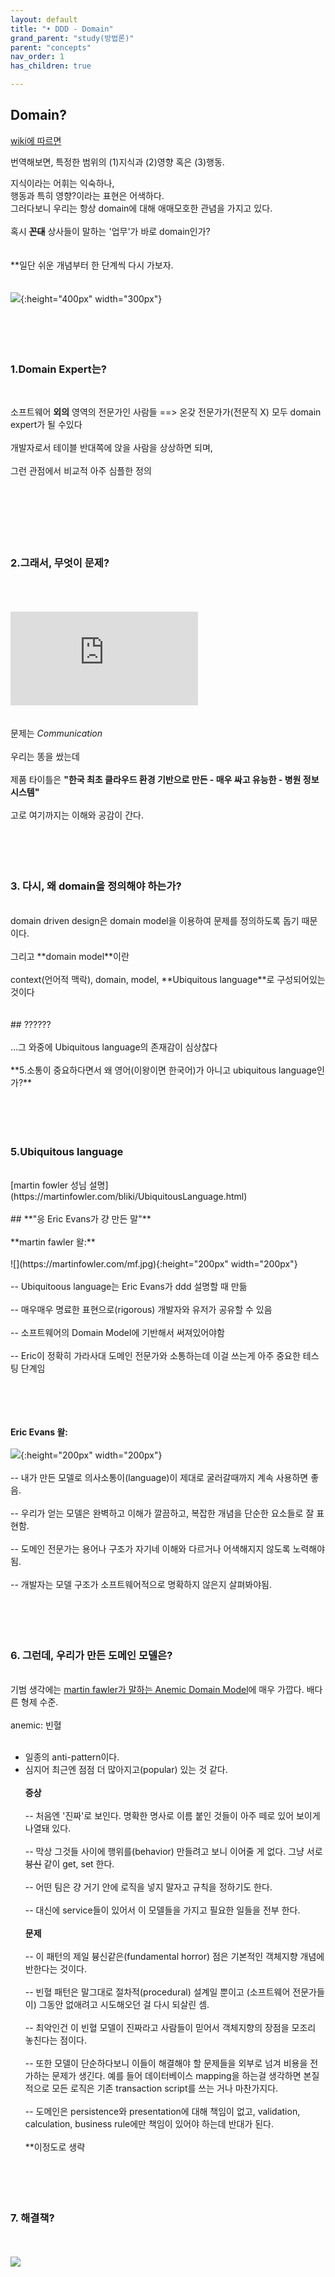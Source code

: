 ```yaml
---
layout: default
title: "• DDD - Domain"
grand_parent: "study(방법론)"
parent: "concepts"
nav_order: 1
has_children: true

---
```



## Domain?

[wiki에 따르면](https://en.wikipedia.org/wiki/Domain-driven_design)

번역해보면, 특정한 범위의 (1)지식과 (2)영향 혹은 (3)행동.

지식이라는 어휘는 익숙하나,
<br>행동과 특히 영향?이라는 표현은 어색하다.
<br>그러다보니 우리는 항상 domain에 대해 애매모호한 관념을 가지고 있다.
<br>
<br>
혹시 **~~꼰대~~** 상사들이 말하는 '업무'가 바로 domain인가?
<br>
<br>
<br>
**일단 쉬운 개념부터 한 단계씩 다시 가보자.
<br>
<br>
<br>
![](https://i.imgur.com/FjD3VYA.png){:height="400px" width="300px"}
<br><br><br><br><br>

### **1.Domain Expert는?**
<br>

소프트웨어 **외의** 영역의 전문가인 사람들 ==> 온갖 전문가가(전문직 X) 모두 domain expert가 될 수있다
<br>
<br>
개발자로서 테이블 반대쪽에 앉을 사람을 상상하면 되며,
<br>
<br>그런 관점에서 비교적 아주 심플한 정의
<br><br><br><br><br><br><br>


### **2.그래서, 무엇이 문제?**
<br><br><br>
![](http://blog.cnezsoft.com/file.php?f=201711/f_cf5f7291d9f688defb42756ebc8e1343&t=jpg&o=&s=&v=1509945937)
<br><br><br>
문제는 *Communication*
<br><br>우리는 똥을 쌌는데
<br><br>제품 타이틀은 **"한국 최초 클라우드 환경 기반으로 만든 - 매우 싸고 유능한 - 병원 정보 시스템"**
<br><br>고로 여기까지는 이해와 공감이 간다.
<br><br><br><br><br>

### **3. 다시, 왜 domain을 정의해야 하는가?**
<br>
domain driven design은 domain model을 이용하여 문제를 정의하도록 돕기 때문이다.
<br><br>그리고 **domain model**이란
<br><br>context(언어적 맥락), domain, model, **Ubiquitous language**로 구성되어있는 것이다
<br><br><br>
## ??????
<br><br>
...그 와중에 Ubiquitous language의 존재감이 심상찮다
<br><br>**5.소통이 중요하다면서 왜 영어(이왕이면 한국어)가 아니고 ubiquitous language인가?**
<br><br><br><br><br>

### **5.Ubiquitous language**
<br>
[martin fowler 성님 설명](https://martinfowler.com/bliki/UbiquitousLanguage.html)
<br>
<br>
## **"응 Eric Evans가 걍 만든 말"**
<br>
<br>
**martin fawler 왈:**
<br><br>
![](https://martinfowler.com/mf.jpg){:height="200px" width="200px"}
<br><br>-- Ubiquitoous language는 Eric Evans가 ddd 설명할 때 만듦
<br><br>-- 매우매우 명료한 표현으로(rigorous) 개발자와 유저가 공유할 수 있음
<br><br>-- 소프트웨어의 Domain Model에 기반해서 써져있어야함
<br><br>-- Eric이 정확히 가라사대 도메인 전문가와 소통하는데 이걸 쓰는게 아주 중요한 테스팅 단계임
<br><br>

<br><br><br>
**Eric Evans 왈:**
<br><br>
![](https://pbs.twimg.com/profile_images/768528083070705666/mIFI3WYo_400x400.jpg){:height="200px" width="200px"}
<br><br>-- 내가 만든 모델로 의사소통이(language)이 제대로 굴러갈때까지 계속 사용하면 좋음.
<br><br>-- 우리가 얻는 모델은 완벽하고 이해가 깔끔하고, 복잡한 개념을 단순한 요소들로 잘 표현함.
<br><br>-- 도메인 전문가는 용어나 구조가 자기네 이해와 다르거나 어색해지지 않도록 노력해야됨.
<br><br>-- 개발자는 모델 구조가 소프트웨어적으로 명확하지 않은지 살펴봐야됨.
<br><br><br><br><br>

### 6. 그런데, 우리가 만든 도메인 모델은?
<br>기범 생각에는 [martin fawler가 말하는 Anemic Domain Model](https://martinfowler.com/bliki/AnemicDomainModel.html)에 매우 가깝다. 배다른 형제 수준.
<br><br>
anemic: 빈혈
<br><br>
* 일종의 anti-pattern이다.
* 심지어 최근엔 점점 더 많아지고(popular) 있는 것 같다.
<br><br>
**증상**
<br><br>-- 처음엔 '진짜'로 보인다. 명확한 명사로 이름 붙인 것들이 아주 떼로 있어 보이게 나열돼 있다.
<br><br>-- 막상 그것들 사이에 행위를(behavior) 만들려고 보니 이어줄 게 없다. 그냥 서로 ~~븅신~~ 같이 get, set 한다.
<br><br>-- 어떤 팀은 걍 거기 안에 로직을 넣지 말자고 규칙을 정하기도 한다.
<br><br>-- 대신에 service들이 있어서 이 모델들을 가지고 필요한 일들을 전부 한다.
<br><br>
**문제**
<br><br>-- 이 패턴의 제일 븅신같은(fundamental horror) 점은 기본적인 객체지향 개념에 반한다는 것이다.
<br><br>-- 빈혈 패턴은 말그대로 절차적(procedural) 설계일 뿐이고 (소프트웨어 전문가들이) 그동안 없애려고 시도해오던 걸 다시 되살린 셈.
<br><br>-- 최악인건 이 빈혈 모델이 진짜라고 사람들이 믿어서 객체지향의 장점을 모조리 놓친다는 점이다.
<br><br>-- 또한 모델이 단순하다보니 이들이 해결해야 할 문제들을 외부로 넘겨 비용을 전가하는 문제가 생긴다. 예를 들어 데이터베이스 mapping을 하는걸 생각하면 본질적으로 모든 로직은 기존 transaction script를 쓰는 거나 마찬가지다.
<br><br>-- 도메인은 persistence와 presentation에 대해 책임이 없고, validation, calculation, business rule에만 책임이 있어야 하는데 반대가 된다.
<br><br>
**이정도로 생략
<br><br><br><br><br>
### 7. 해결책?
<br><br>
![](http://www.quickmeme.com/img/0c/0ca99d8cf711d2253fe249dd4f5bb3eebea9420d297c601b6b06b14cc2bef13f.jpg)
